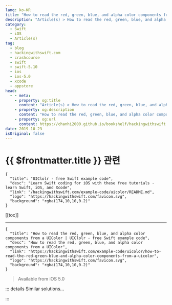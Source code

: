 ```yaml
---
lang: ko-KR
title: "How to read the red, green, blue, and alpha color components from a UIColor"
description: "Article(s) > How to read the red, green, blue, and alpha color components from a UIColor"
category:
  - Swift
  - iOS
  - Article(s)
tag: 
  - blog
  - hackingwithswift.com
  - crashcourse
  - swift
  - swift-5.10
  - ios
  - ios-5.0
  - xcode
  - appstore
head:
  - - meta:
    - property: og:title
      content: "Article(s) > How to read the red, green, blue, and alpha color components from a UIColor"
    - property: og:description
      content: "How to read the red, green, blue, and alpha color components from a UIColor"
    - property: og:url
      content: https://chanhi2000.github.io/bookshelf/hackingwithswift.com/example-code/uicolor/how-to-read-the-red-green-blue-and-alpha-color-components-from-a-uicolor.html
date: 2019-10-23
isOriginal: false
---
```


# {{ $frontmatter.title }} 관련

```component VPCard
{
  "title": "UIClolr - free Swift example code",
  "desc": "Learn Swift coding for iOS with these free tutorials - learn Swift, iOS, and Xcode",
  "link": "/hackingwithswift.com/example-code/uicolor/README.md",
  "logo": "https://hackingwithswift.com/favicon.svg",
  "background": "rgba(174,10,10,0.2)"
}
```

[[toc]]

---

```component VPCard
{
  "title": "How to read the red, green, blue, and alpha color components from a UIColor | UIClolr - free Swift example code",
  "desc": "How to read the red, green, blue, and alpha color components from a UIColor",
  "link": "https://hackingwithswift.com/example-code/uicolor/how-to-read-the-red-green-blue-and-alpha-color-components-from-a-uicolor",
  "logo": "https://hackingwithswift.com/favicon.svg",
  "background": "rgba(174,10,10,0.2)"
}
```

> Available from iOS 5.0

<!-- TODO: 작성 -->

<!-- 
Creating a `UIColor` from red, green, blue, and alpha (RGBA) is easy enough:

```swift
let color = UIColor(red: 0.8, green: 0.1, blue: 0.5, alpha: 1)
```

But when you want to read those values back, you need to do a little more work. `UIColor` has a built-in method called `getRed()`, which unpacks the RGBA values into variable floats - you need to create four variables first, then pass them in by reference:

```swift
var red: CGFloat = 0
var green: CGFloat = 0
var blue: CGFloat = 0
var alpha: CGFloat = 0

color.getRed(&red, green: &green, blue: &blue, alpha: &alpha)
```

When that runs, `red` will have 0.8, `green` will have 0.1, and so on.

Because this is a pain to use you might find it best to wrap it up in an extension:

```swift
extension UIColor {
    var rgba: (red: CGFloat, green: CGFloat, blue: CGFloat, alpha: CGFloat) {
        var red: CGFloat = 0
        var green: CGFloat = 0
        var blue: CGFloat = 0
        var alpha: CGFloat = 0
        getRed(&red, green: &green, blue: &blue, alpha: &alpha)

        return (red, green, blue, alpha)
    }
}
```

Now you can use `color.rgba` to get back a tuple of all four color values.

-->

::: details Similar solutions…

<!--
/quick-start/swiftui/how-to-read-the-red-green-and-blue-values-from-a-color">How to read the red, green, and blue values from a Color 
/quick-start/swiftui/swiftui-tips-and-tricks">SwiftUI tips and tricks 
/quick-start/swiftui/all-swiftui-property-wrappers-explained-and-compared">All SwiftUI property wrappers explained and compared 
/example-code/strings/how-to-split-a-string-into-an-array-componentsseparatedby">How to split a string into an array: components(separatedBy:) 
/example-code/uikit/how-to-create-live-playgrounds-in-xcode">How to create live playgrounds in Xcode</a>
-->

:::

